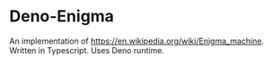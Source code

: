 # Deno-Enigma

An implementation of https://en.wikipedia.org/wiki/Enigma_machine. Written in
Typescript. Uses Deno runtime.
